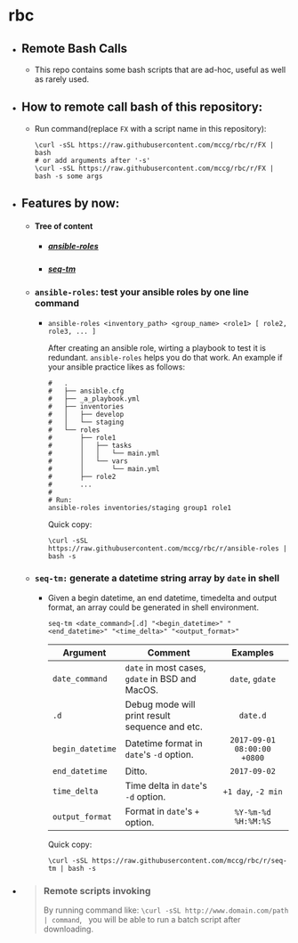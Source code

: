 # rbc
- ## Remote Bash Calls
  - This repo contains some bash scripts that are
    ad-hoc, useful as well as rarely used.

- ## How to remote call bash of this repository:
  - Run command(replace ``FX`` with a script name in this repository):
    ```shell
    \curl -sSL https://raw.githubusercontent.com/mccg/rbc/r/FX | bash
    # or add arguments after '-s'
    \curl -sSL https://raw.githubusercontent.com/mccg/rbc/r/FX | bash -s some args
    ```

- ## Features by now:
  - #### Tree of content
    - ##### [ansible-roles](#user-content-ansible-roles-test-your-ansible-roles-by-one-line-command)
    - ##### [seq-tm](#user-content-seq-tm-generate-a-datetime-string-array-by-date-in-shell)

  - ### `ansible-roles`: test your ansible roles by one line command
    - ```shell
      ansible-roles <inventory_path> <group_name> <role1> [ role2, role3, ... ]
      ```
      After creating an ansible role, wirting a playbook to test it is redundant.
      `ansible-roles` helps you do that work.
      An example if your ansible practice likes as follows:

      ```shell
      #   .
      #   ├── ansible.cfg
      #   ├── _a_playbook.yml
      #   ├── inventories
      #   │   ├── develop
      #   │   └── staging
      #   └── roles
      #       ├── role1
      #       │   ├── tasks
      #       │   │   └── main.yml
      #       │   └── vars
      #       │       └── main.yml
      #       ├── role2
      #       ...
      #
      # Run:
      ansible-roles inventories/staging group1 role1
      ```
      Quick copy:
      ```shell
      \curl -sSL https://raw.githubusercontent.com/mccg/rbc/r/ansible-roles | bash -s
      ```
      
  - ### `seq-tm:` generate a datetime string array by `date` in shell
    - Given a begin datetime, an end datetime, timedelta and output format,
      an array could be generated in shell environment.
      ```shell
      seq-tm <date_command>[.d] "<begin_datetime>" "<end_datetime>" "<time_delta>" "<output_format>"
      ```
      | Argument         | Comment  | Examples |
      | ---              | ---      | :---:    |
      | `date_command`   | `date` in most cases, `gdate` in BSD and MacOS. | `date`, `gdate`
      | `.d`             | Debug mode will print result sequence and etc.  | `date.d`
      | `begin_datetime` | Datetime format in `date`'s `-d` option.        | `2017-09-01 08:00:00 +0800`
      | `end_datetime`   | Ditto.                                          | `2017-09-02`
      | `time_delta`     | Time delta in `date`'s `-d` option.             | `+1 day`, `-2 min`
      | `output_format`  | Format in     `date`'s `+` option.              | `%Y-%m-%d %H:%M:%S`
      
      Quick copy:
      ```shell
      \curl -sSL https://raw.githubusercontent.com/mccg/rbc/r/seq-tm | bash -s
      ```

- > ### Remote scripts invoking
  > By running command like: ``\curl -sSL http://www.domain.com/path | command``,
    you will be able to run a batch script after downloading.

